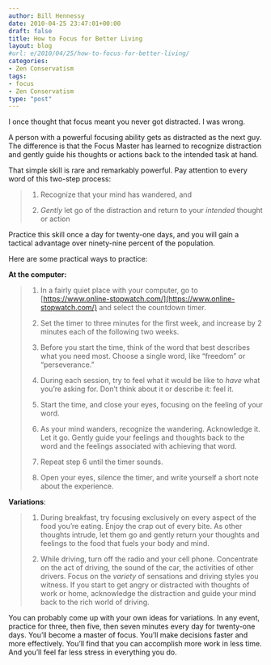 ```yaml
---
author: Bill Hennessy
date: 2010-04-25 23:47:01+00:00
draft: false
title: How to Focus for Better Living
layout: blog
#url: e/2010/04/25/how-to-focus-for-better-living/
categories:
- Zen Conservatism
tags:
- focus
- Zen Conservatism
type: "post"
---
```


I once thought that focus meant you never got distracted. I was wrong. 

 

A person with a powerful focusing ability gets as distracted as the next guy. The difference is that the Focus Master has learned to recognize distraction and gently guide his thoughts or actions back to the intended task at hand. 

 

That simple skill is rare and remarkably powerful. Pay attention to every word of this two-step process:

 

>   
> 
> 1. Recognize that your mind has wandered, and
> 
>    
> 
> 2. _Gently_ let go of the distraction and return to your _intended_ thought or action
> 
> 

 

Practice this skill once a day for twenty-one days, and you will gain a tactical advantage over ninety-nine percent of the population.

 

Here are some practical ways to practice: 

 

**At the computer:**

 

>   
> 
> 1. In a fairly quiet place with your computer, go to [https://www.online-stopwatch.com/](https://www.online-stopwatch.com/) and select the countdown timer.
> 
>    
> 
> 2. Set the timer to three minutes for the first week, and increase by 2 minutes each of the following two weeks.
> 
>    
> 
> 3. Before you start the time, think of the word that best describes what you need most. Choose a single word, like “freedom” or “perseverance.”
> 
>    
> 
> 4. During each session, try to feel what it would be like to _have_ what you’re asking for. Don’t think about it or describe it: feel it. 
> 
>    
> 
> 5. Start the time, and close your eyes, focusing on the feeling of your word.
> 
>    
> 
> 6. As your mind wanders, recognize the wandering. Acknowledge it. Let it go. Gently guide your feelings and thoughts back to the word and the feelings associated with achieving that word.
> 
>    
> 
> 7. Repeat step 6 until the timer sounds.
> 
>    
> 
> 8. Open your eyes, silence the timer, and write yourself a short note about the experience.
> 
> 

 

**Variations**:

 

>   
> 
> 1. During breakfast, try focusing exclusively on every aspect of the food you’re eating. Enjoy the crap out of every bite. As other thoughts intrude, let them go and gently return your thoughts and feelings to the food that fuels your body and mind. 
> 
>    
> 
> 2. While driving, turn off the radio and your cell phone. Concentrate on the act of driving, the sound of the car, the activities of other drivers. Focus on the _variety_ of sensations and driving styles you witness. If you start to get angry or distracted with thoughts of work or home, acknowledge the distraction and guide your mind back to the rich world of driving. 
> 
> 

 

You can probably come up with your own ideas for variations. In any event, practice for three, then five, then seven minutes every day for twenty-one days. You’ll become a master of focus. You’ll make decisions faster and more effectively. You’ll find that you can accomplish more work in less time. And you’ll feel far less stress in everything you do. 
